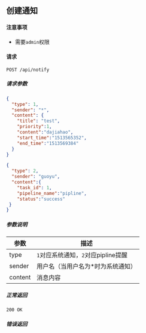 ## 创建通知

#### 注意事项

- 需要`admin`权限

#### 请求

```
POST /api/notify
```

##### 请求参数

```json
{
  "type": 1,
  "sender": "*",
  "content": {
    "title": "test",
    "priority":1,
    "content":"dajiahao",
    "start_time":"1513565352",
    "end_time":"1513569384"
  }
}
```
```json
{
  "type": 2,
  "sender": "guoyu",
  "content":{
    "task_id": 1,
    "pipeline_name":"pipline",
    "status":"success"
 }
}
```



##### 参数说明

|参数|描述|
|---|---|
|type|`1`对应系统通知，`2`对应pipline提醒|
|sender|用户名（当用户名为*时为系统通知）|
|content|消息内容|
##### 正常返回

```
200 OK
```

##### 错误返回
